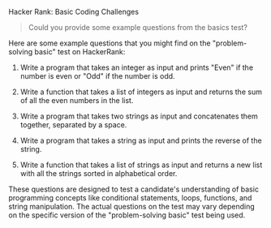 Hacker Rank: Basic Coding Challenges

> Could you provide some example questions from the basics test?

Here are some example questions that you might find on the "problem-solving basic" test on HackerRank:

1. Write a program that takes an integer as input and prints "Even" if the number is even or "Odd" if the number is odd.

2. Write a function that takes a list of integers as input and returns the sum of all the even numbers in the list.

4. Write a program that takes two strings as input and concatenates them together, separated by a space.

5. Write a program that takes a string as input and prints the reverse of the string.

6. Write a function that takes a list of strings as input and returns a new list with all the strings sorted in alphabetical order.

These questions are designed to test a candidate's understanding of basic programming concepts like conditional statements, loops, functions, and string manipulation. The actual questions on the test may vary depending on the specific version of the "problem-solving basic" test being used.

